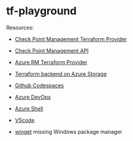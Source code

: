 # tf-playground

Resources:


- [Check Point Management Terraform Provider](https://registry.terraform.io/providers/CheckPointSW/checkpoint/latest/docs)
- [Check Point Management API](https://sc1.checkpoint.com/documents/latest/APIs/#introduction~v1.9.1%20)

- [Azure RM Terraform Provider](https://registry.terraform.io/providers/hashicorp/azurerm/latest/docs)
- [Terraform backend on Azure Storage](https://docs.microsoft.com/en-us/azure/developer/terraform/store-state-in-azure-storage)

- [Github Codespaces](https://github.com/codespaces)
- [Azure DevOps](https://dev.azure.com/)
- [Azure Shell](https://shell.azure.com/)
- [VScode](https://code.visualstudio.com/)
- [winget](https://learn.microsoft.com/en-us/windows/package-manager/winget/#install-winget) missing Windows package manager